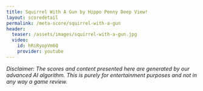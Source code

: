 ```yaml
---
title: Squirrel With A Gun by Hippo Penny Deep View!
layout: scoredetail
permalink: /meta-score/squirrel-with-a-gun
header:
  teaser: /assets/images/squirrel-with-a-gun.jpg
  video:
    id: hRiRyopVm6Q
    provider: youtube
---
```

*Disclaimer: The scores and content presented here are generated by our advanced AI algorithm. This is purely for entertainment purposes and not in any way a game review.*
